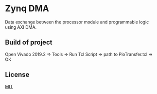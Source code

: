 # Zynq DMA
Data exchange between the processor module and programmable logic using AXI DMA.

## Build of project
Open Vivado 2019.2 => Tools => Run Tcl Script => path to PioTransfer.tcl => OK

## License
[MIT](https://choosealicense.com/licenses/mit/)